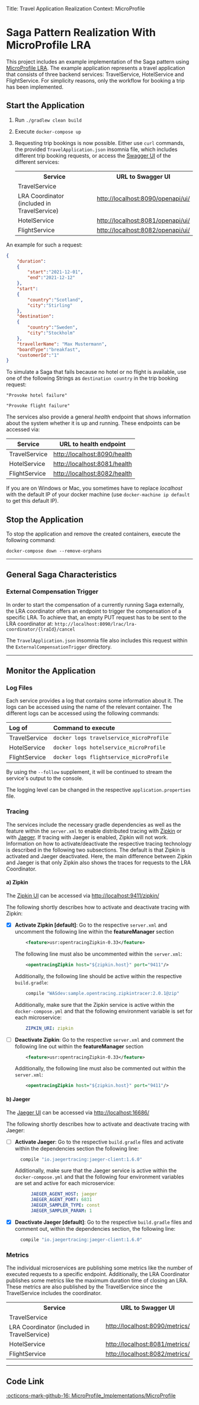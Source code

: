 Title: Travel Application Realization
Context: MicroProfile

# Saga Pattern Realization With MicroProfile LRA
This project includes an example implementation of the Saga pattern using [MicroProfile LRA](https://github.com/eclipse/microprofile-lra).
The example application represents a travel application that consists of three backend services: TravelService,
HotelService and FlightService. For simplicity reasons, only the workflow for booking a trip has been implemented.

## Start the Application

1. Run `./gradlew clean build`


2. Execute `docker-compose up `


3. Requesting trip bookings is now possible. Either use `curl` commands,
   the provided `TravelApplication.json` insomnia file, which includes different trip booking requests,
   or access the [Swagger UI](https://swagger.io/tools/swagger-ui/) of the different services:

    <table>
        <tr>
            <th style="text-align:center">Service</th>
            <th style="text-align:center">URL to Swagger UI</th>
        </tr>
        <tr>
            <td>TravelService</td>
            <td rowspan="2" align="center" vertical-align: "middle"><a href="http://localhost:8090/openapi/ui/">http://localhost:8090/openapi/ui/</a></td>
        </tr>
        <tr>
            <td>LRA Coordinator (included in TravelService)</td>
        </tr>
        <tr>
            <td>HotelService</td>
            <td align="center"><a href="http://localhost:8081/openapi/ui/">http://localhost:8081/openapi/ui/</a></td>
        </tr>
        <tr>
            <td>FlightService</td>
            <td align="center"><a href="http://localhost:8082/openapi/ui/">http://localhost:8082/openapi/ui/</a></td>
        </tr>
    </table>

An example for such a request:
```json title="TravelRequest"
{
    "duration":
    {
        "start":"2021-12-01",
        "end":"2021-12-12"
    },
    "start":
    {
        "country":"Scotland",
        "city":"Stirling"
    },
    "destination":
    {
        "country":"Sweden",
        "city":"Stockholm"
    },
    "travellerName": "Max Mustermann",
    "boardType":"breakfast",
    "customerId":"1"
}
```

To simulate a Saga that fails because no hotel or no flight is available, use one of the following Strings
as `destination country` in the trip booking request:
```text
"Provoke hotel failure"

"Provoke flight failure"
```

The services also provide a general *health* endpoint that shows information about the system whether it is up and running.
These endpoints can be accessed via:

| <center>__Service__</center> | <center>__URL to health endpoint__</center> |
|:-------|:------------------:|
|TravelService| [http://localhost:8090/health](http://localhost:8090/health) |
|HotelService| [http://localhost:8081/health](http://localhost:8081/health) |
|FlightService| [http://localhost:8082/health](http://localhost:8082/health) |


If you are on Windows or Mac, you sometimes have to replace _localhost_ with the default IP of your docker machine (use `docker-machine ip default` to get this default IP).

## Stop the Application

To stop the application and remove the created containers, execute the following command:
```shell
docker-compose down --remove-orphans
```

----------------------------

## General Saga Characteristics

### External Compensation Trigger

In order to start the compensation of a currently running Saga externally, the LRA coordinator offers an endpoint to
trigger the compensation of a specific LRA. To achieve that, an empty PUT request has to be sent to the LRA coordinator
at: `http://localhost:8090/lrac/lra-coordinator/{lraId}/cancel`


The `TravelApplication.json` insomnia file also includes this request within the `ExternalCompensationTrigger` directory.

----------------------------

## Monitor the Application

### Log Files
Each service provides a log that contains some information about it.
The logs can be accessed using the name of the relevant container.
The different logs can be accessed using the following commands:

| __Log of__ | __Command to execute__ |
|:-------|:-------------------|
|TravelService| `docker logs travelservice_microProfile`|
|HotelService| `docker logs hotelservice_microProfile`|
|FlightService|  `docker logs flightservice_microProfile`|

By using the `--follow` supplement, it will be continued to stream the service's output to the console.

The logging level can be changed in the respective `application.properties` file.


### Tracing
The services include the necessary gradle dependencies as well as the feature within the `server.xml` to enable
distributed tracing with [Zipkin](https://zipkin.io/) or with [Jaeger](https://www.jaegertracing.io/). If tracing with
Jaeger is enabled, Zipkin will not work. Information on how to activate/deactivate the respective tracing technology is
described in the following two subsections. The default is that Zipkin is activated and Jaeger deactivated. Here, the main
difference between Zipkin and Jaeger is that only Zipkin also shows the traces for requests to the LRA Coordinator.

#### a) Zipkin
The [Zipkin UI](http://localhost:9411/zipkin/) can be accessed via [http://localhost:9411/zipkin/](http://localhost:9411/zipkin/)

The following shortly describes how to activate and deactivate tracing with Zipkin:

- [x] __Activate Zipkin [default]__: Go to the respective `server.xml` and uncomment the following line within the __featureManager__
  section
  ```xml
      <feature>usr:opentracingZipkin-0.33</feature>
  ```

    The following line must also be uncommented within the `server.xml`:
  ```xml
      <opentracingZipkin host="${zipkin.host}" port="9411"/>
  ```

    Additionally, the following line should be active within the respective `build.gradle`:
  ```groovy
      compile "WASdev:sample.opentracing.zipkintracer:2.0.1@zip"
  ```

    Additionally, make sure that the Zipkin service is active within the `docker-compose.yml` and that the following
    environment variable is set for each microservice:
  ```yaml
      ZIPKIN_URI: zipkin
  ```

- [ ] __Deactivate Zipkin__: Go to the respective `server.xml` and comment the following line out within the __featureManager__
  section
  ```xml
      <feature>usr:opentracingZipkin-0.33</feature>
  ```

    Additionally, the following line must also be commented out within the `server.xml`:
  ```xml
      <opentracingZipkin host="${zipkin.host}" port="9411"/>
  ```

#### b) Jaeger
The [Jaeger UI](http://localhost:16686/) can be accessed via [http://localhost:16686/](http://localhost:16686/)

The following shortly describes how to activate and deactivate tracing with Jaeger:

- [ ] __Activate Jaeger__: Go to the respective `build.gradle` files and activate within the dependencies section the
  following line:
  ```groovy
    compile "io.jaegertracing:jaeger-client:1.6.0"
  ```
  Additionally, make sure that the Jaeger service is active within the `docker-compose.yml` and that the following four
  environment variables are set and active for each microservice:
  ```yaml
        JAEGER_AGENT_HOST: jaeger
        JAEGER_AGENT_PORT: 6831
        JAEGER_SAMPLER_TYPE: const
        JAEGER_SAMPLER_PARAM: 1
  ```

- [X] __Deactivate Jaeger [default]__: Go to the respective `build.gradle` files and comment out, within the dependencies section,
  the following line:
  ```groovy
    compile "io.jaegertracing:jaeger-client:1.6.0"
  ```


### Metrics

The individual microservices are publishing some metrics like the number of executed requests to a specific endpoint.
Additionally, the LRA Coordinator publishes some metrics like the maximum duration time of closing an LRA.
These metrics are also published by the TravelService since the TravelService includes the coordinator.
<table>
    <tr>
        <th style="text-align:center">Service</th>
        <th style="text-align:center">URL to Swagger UI</th>
    </tr>
    <tr>
        <td>TravelService</td>
        <td rowspan="2" align="center"><a href="http://localhost:8090/metrics//">http://localhost:8090/metrics/</a></td>
    </tr>
    <tr>
        <td>LRA Coordinator (included in TravelService)</td>
    </tr>
    <tr>
        <td>HotelService</td>
        <td align="center"><a href="http://localhost:8081/metrics//">http://localhost:8081/metrics/</a></td>
    </tr>
    <tr>
        <td>FlightService</td>
        <td align="center"><a href="http://localhost:8082/metrics//">http://localhost:8082/metrics/</a></td>
    </tr>
</table>

---------------------
## Code Link

[:octicons-mark-github-16: MicroProfile_Implementations/MicroProfile](https://github.com/KarolinDuerr/BA-SagaPattern/tree/master/MicroProfile_Implementations/MicroProfile)
